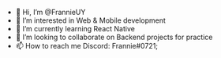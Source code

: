 - 👋 Hi, I’m @FrannieUY
- 👀 I’m interested in Web & Mobile development
- 🌱 I’m currently learning React Native
- 💞️ I’m looking to collaborate on Backend projects for practice
- 📫 How to reach me Discord: Frannie#0721;

<!---
FrannieUY/FrannieUY is a ✨ special ✨ repository because its `README.md` (this file) appears on your GitHub profile.
You can click the Preview link to take a look at your changes.
--->
